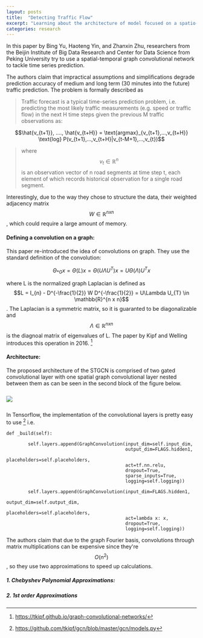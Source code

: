 ```yaml
---
layout: posts
title:  "Detecting Traffic Flow"
excerpt: "Learning about the architecture of model focused on a spatio-temporal graph convolutional neural network." 
categories: research
---
```


In this paper by Bing Yu, Haoteng Yin, and Zhanxin Zhu, researchers from the Beijin Institute of Big Data Research and Center for Data Science from Peking University try to use a spatial-temporal graph convolutional network to tackle time series prediction. 

The authors claim that impractical assumptions and simplifications degrade prediction accuracy of medium and long term (30 minutes into the future) traffic prediction. The problem is formally described as 

> Traffic forecast is a typical time-series prediction problem, i.e. predicting the most likely traffic measurements (e.g. speed or traffic flow) in the next H time steps given the previous M traffic observations as:

$$\hat{v_{t+1}}, ...., \hat{v_{t+H}} = \text{argmax}_{v_{t+1},...,v_{t+H}} \text{log} P(v_{t+1},...,v_{t+H}|v_{t-M+1},...,v_{t})$$
> where $$v_{t} \in \mathbb{R}^{n}$$ is an observation vector of n road segments at time step t, each element of which records historical observation for a single road segment.

Interestingly, due to the way they chose to structure the data, their weighted adjacency matrix $$W \in \mathbb{R}^{n x n}$$, which could require a large amount of memory.

#### Defining a convolution on a graph:

This paper re-introduced the idea of convolutions on graph. They use the standard definition of the convolution:

$$\Theta_{*G}x=\Theta(L)x=\Theta(U\Lambda U^{T})x=U\Theta(\Lambda)U^{T}x$$

where L is the normalized graph Laplacian is defined as $$L = I_{n} - D^{-\frac{1}{2}} W D^{-\frac{1}{2}} = U\Lambda U_{T} \in \mathbb{R}^{n x n}$$. The Laplacian is a symmetric matrix, so it is guaranted to be diagonalizable and $$\Lambda \in \mathbb{R}^{n x n}$$ is the diagnoal matrix of eigenvalues of L. The paper by Kipf and Welling introduces this operation in 2016. [^1]

#### Architecture:

The proposed architecture of the STGCN is comprised of two gated convolutional layer with one spatial graph convolutional layer nested between them as can be seen in the second block of the figure below.

<img src="{{site.baseurl}}/images/2022-07-13-detecting-traffic-flow/architecture.png" style="display: block; margin: 5% 0% 5% 0%;">

In Tensorflow, the implementation of the convolutional layers is pretty easy to use [^2] i.e.

```
def _build(self):

        self.layers.append(GraphConvolution(input_dim=self.input_dim,
                                            output_dim=FLAGS.hidden1,
                                            placeholders=self.placeholders,
                                            act=tf.nn.relu,
                                            dropout=True,
                                            sparse_inputs=True,
                                            logging=self.logging))

        self.layers.append(GraphConvolution(input_dim=FLAGS.hidden1,
                                            output_dim=self.output_dim,
                                            placeholders=self.placeholders,
                                            act=lambda x: x,
                                            dropout=True,
                                            logging=self.logging))
```
The authors claim that due to the graph Fourier basis, convolutions through matrix multiplications can be expensive since they're $$O(n^{2})$$, so they use two approximations to speed up calculations.

##### 1. Chebyshev Polynomial Approximations:



##### 2. 1st order Approximations

[^1]: https://tkipf.github.io/graph-convolutional-networks/
[^2]: https://github.com/tkipf/gcn/blob/master/gcn/models.py